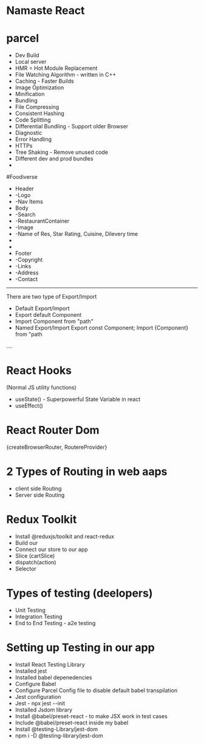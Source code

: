 # Namaste React 

# parcel
- Dev Build
- Local server
- HMR = Hot Module Replacement
- File Watching Algorithm - written in C++
- Caching - Faster Builds 
- Image Optimization
- Minification
- Bundling
- File Compressing
- Consistent Hashing
- Code Splitting
- Differential Bundling - Support older Browser
- Diagnostic
- Error Handling
- HTTPs
- Tree Shaking - Remove unused code
- Different dev and prod bundles
- 

#Foodiverse
* Header
 * -Logo
 * -Nav Items
 * Body
 * -Search
 * -RestaurantContainer
 *  -Image
 *  -Name of Res, Star Rating, Cuisine, Dilevery time
 * 
 * 
 * Footer
 * -Copyright
 * -Links
 * -Address
 * -Contact

 ----------------------------
 There are two type of Export/Import

 - Default Export/Import
 - Export default Component
 - Import Component from "path"
 - Named Export/Import
 Export const Component;
 Import {Component} from "path

....
# React Hooks
(Normal JS utility functions)
- useState() - Superpowerful State Variable in react
- useEffect()


# React Router Dom
{createBrowserRouter, RoutereProvider}


# 2 Types of Routing in web aaps
- client side Routing 
- Server side Routing

# Redux Toolkit
- Install @reduxjs/toolkit and react-redux
- Build our
- Connect our store to our app
- Slice (cartSlice)
- dispatch(action)
- Selector

# Types of testing (deelopers)
- Unit Testing
- Integration Testing
- End to End Testing - a2e testing

# Setting up Testing in our app
- Install React Testing Library
- Installed jest
- Installed babel depenedencies
-  Configure Babel
- Configure Parcel Config file to disable default babel transpilation
- Jest configuration
- Jest - npx jest --init
- Installed Jsdom library
- Install @babel/preset-react - to make JSX work in test cases
- Include @babel/preset-react inside my babel
- Install @testing-Library/jest-dom
- npm i -D @testing-library/jest-dom